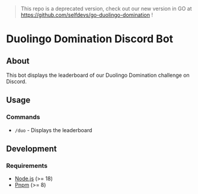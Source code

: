 > This repo is a deprecated version, check out our new version in GO at
> https://github.com/selfdevs/go-duolingo-domination !

# Duolingo Domination Discord Bot

## About

This bot displays the leaderboard of our Duolingo Domination challenge on Discord.

## Usage

### Commands

- `/duo` - Displays the leaderboard

## Development

### Requirements

- [Node.js](https://nodejs.org/en/) (>= 18)
- [Pnpm](https://pnpm.io/) (>= 8)
